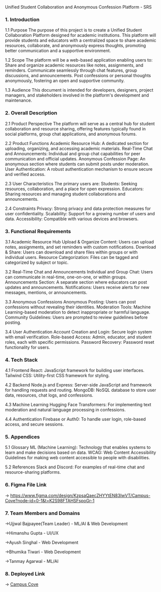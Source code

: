 Unified Student Collaboration and Anonymous Confession Platform - SRS

### 1. Introduction


1.1 Purpose
The purpose of this project is to create a Unified Student Collaboration Platform designed for academic institutions. This platform will provide students and educators with a centralized space to share academic resources, collaborate, and anonymously express thoughts, promoting better communication and a supportive environment.




1.2 Scope
The platform will be a web-based application enabling users to:
Share and organize academic resources like notes, assignments, and reminders.
Communicate seamlessly through chat features, group discussions, and announcements.
Post confessions or personal thoughts anonymously, fostering an open and supportive community.



1.3 Audience
This document is intended for developers, designers, project managers, and stakeholders involved in the platform's development and maintenance.

### 2. Overall Description


2.1 Product Perspective
The platform will serve as a central hub for student collaboration and resource sharing, offering features typically found in social platforms, group chat applications, and anonymous forums.



2.2 Product Functions
Academic Resource Hub: A dedicated section for uploading, organizing, and accessing academic materials.
Real-Time Chat and Announcements: Individual and group chat capabilities for peer communication and official updates.
Anonymous Confession Page: An anonymous section where students can submit posts under moderation.
User Authentication: A robust authentication mechanism to ensure secure and verified access.



2.3 User Characteristics
The primary users are:
Students: Seeking resources, collaboration, and a place for open expression.
Educators: Sharing resources and managing student collaborations and announcements.



2.4 Constraints
Privacy: Strong privacy and data protection measures for user confidentiality.
Scalability: Support for a growing number of users and data.
Accessibility: Compatible with various devices and browsers.


### 3. Functional Requirements


3.1 Academic Resource Hub
Upload & Organize Content: Users can upload notes, assignments, and set reminders with custom notifications.
Download & Share: Users can download and share files within groups or with individual users.
Resource Categorization: Files can be tagged and categorized by subject or topic.



3.2 Real-Time Chat and Announcements
Individual and Group Chat: Users can communicate in real-time, one-on-one, or within groups.
Announcements Section: A separate section where educators can post updates and announcements.
Notifications: Users receive alerts for new messages, mentions, or announcements.



3.3 Anonymous Confessions
Anonymous Posting: Users can post confessions without revealing their identities.
Moderation Tools: Machine Learning-based moderation to detect inappropriate or harmful language.
Community Guidelines: Users are prompted to review guidelines before posting.



3.4 User Authentication
Account Creation and Login: Secure login system with email verification.
Role-based Access: Admin, educator, and student roles, each with specific permissions.
Password Recovery: Password reset functionality for users.


### 4. Tech Stack


4.1 Frontend
React: JavaScript framework for building user interfaces.
Tailwind CSS: Utility-first CSS framework for styling.



4.2 Backend
Node.js and Express: Server-side JavaScript and framework for handling requests and routing.
MongoDB: NoSQL database to store user data, resources, chat logs, and confessions.



4.3 Machine Learning
Hugging Face Transformers: For implementing text moderation and natural language processing in confessions.



4.4 Authentication
Firebase or Auth0: To handle user login, role-based access, and secure sessions.

### 5. Appendices


5.1 Glossary
ML (Machine Learning): Technology that enables systems to learn and make decisions based on data.
WCAG: Web Content Accessibility Guidelines for making web content accessible to people with disabilities.



5.2 References
Slack and Discord: For examples of real-time chat and resource-sharing platforms.


### 6. Figma File Link
-> https://www.figma.com/design/KzpsaQaecZHYYtEN83IwVT/Campus-Cove?node-id=0-1&t=K2S98FTAHSFspoGr-1


### 7. Team Members and Domains
->Ujjwal Bajpayee(Team Leader) - ML/AI & Web Development

->Himanshu Gupta - UI/UX

->Ayush Singhal - Web Development

->Bhumika Tiwari - Web Development

->Tanmay Agarwal - ML/AI

### 8. Deployed Link
-> [Campus Cove](https://clinquant-cobbler-138fb7.netlify.app/)